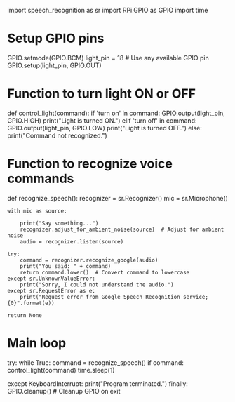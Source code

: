 import speech_recognition as sr
import RPi.GPIO as GPIO
import time

# Setup GPIO pins
GPIO.setmode(GPIO.BCM)
light_pin = 18  # Use any available GPIO pin
GPIO.setup(light_pin, GPIO.OUT)

# Function to turn light ON or OFF
def control_light(command):
    if 'turn on' in command:
        GPIO.output(light_pin, GPIO.HIGH)
        print("Light is turned ON.")
    elif 'turn off' in command:
        GPIO.output(light_pin, GPIO.LOW)
        print("Light is turned OFF.")
    else:
        print("Command not recognized.")

# Function to recognize voice commands
def recognize_speech():
    recognizer = sr.Recognizer()
    mic = sr.Microphone()
    

    with mic as source:
    
        print("Say something...")
        recognizer.adjust_for_ambient_noise(source)  # Adjust for ambient noise
        audio = recognizer.listen(source)

    try:
        command = recognizer.recognize_google(audio)
        print("You said: " + command)
        return command.lower()  # Convert command to lowercase
    except sr.UnknownValueError:
        print("Sorry, I could not understand the audio.")
    except sr.RequestError as e:
        print("Request error from Google Speech Recognition service; {0}".format(e))

    return None

# Main loop
try:
    while True:
        command = recognize_speech()
        if command:
            control_light(command)
        time.sleep(1)

except KeyboardInterrupt:
    print("Program terminated.")
finally:
    GPIO.cleanup()  # Cleanup GPIO on exit

